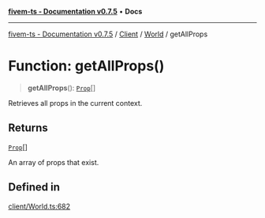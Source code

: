 [**fivem-ts - Documentation v0.7.5**](../../../../../README.md) • **Docs**

***

[fivem-ts - Documentation v0.7.5](../../../../../README.md) / [Client](../../../README.md) / [World](../README.md) / getAllProps

# Function: getAllProps()

> **getAllProps**(): [`Prop`](../../../classes/Prop.md)[]

Retrieves all props in the current context.

## Returns

[`Prop`](../../../classes/Prop.md)[]

An array of props that exist.

## Defined in

[client/World.ts:682](https://github.com/Purpose-Dev/fivem-ts/blob/main/src/client/World.ts#L682)
